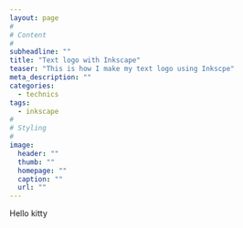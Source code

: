 ```yaml
---
layout: page
#
# Content
#
subheadline: ""
title: "Text logo with Inkscape"
teaser: "This is how I make my text logo using Inkscpe"
meta_description: ""
categories:
  - technics
tags:
  - inkscape
#
# Styling
#
image:
  header: ""
  thumb: ""
  homepage: ""
  caption: ""
  url: ""
---
```


Hello kitty

 [1]: #
 [2]: #
 [3]: #
 [4]: #
 [5]: #
 [6]: #
 [7]: #
 [8]: #
 [9]: #
 [10]: #